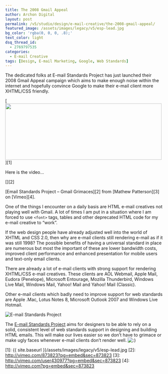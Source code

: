 ```yaml
---
title: The 2008 Gmail Appeal
author: Archon Digital
layout: post
permalink: /v5/studio/design/e-mail-creative/the-2008-gmail-appeal/
featured_image: /assets/images/legacy/v5/esp-lead.jpg
bg_color: 'rgba(0, 0, 0, .8);'
text_color: light
dsq_thread_id:
  - 2769797535
categories:
  - E-mail Creative
tags: [Design, E-mail Marketing, Google, Web Standards]
---
```

The dedicated folks at E-mail Standards Project has just launched their 2008 Gmail Appeal campaign which aims to make enough noise within the internet and hopefully convince Google to make their e-mail client more XHTML/CSS friendly.

[<img class="alignnone size-full wp-image-193" title="esp-lead" src="{{ site.baseurl }}/assets/images/legacy/v5/esp-lead.jpg" alt="" width="500" height="180" />][1]

Here is the video&#8230;  
<!--more-->

[][2]

[Email Standards Project &#8211; Gmail Grimaces][2] from [Mathew Patterson][3] on [Vimeo][4].

One of the things I encounter on a daily basis are HTML e-mail creatives not playing well with Gmail. A lot of times I am put in a situation where I am forced to use `<font>` tags, tables and other deprecated HTML code for my e-mail creative to &#8220;work&#8221;.

If the web design people have already adjusted well into the world of XHTML and CSS 2.0, then why are e-mail clients still rendering e-mail as if it was still 1998? The possible benefits of having a universal standard in place are numerous but most the important of these are lower bandwidth costs, improved client performance and enhanced presentation for mobile users and text-only email clients.

There are already a lot of e-mail clients with strong support for rendering XHTML/CSS e-mail creatives. These clients are AOL Webmail, Apple Mail, Eudora (Penelope), Microsoft Entourage, Mozilla Thunderbird, Windows Live Mail, Windows Mail, Yahoo! Mail and Yahoo! Mail (Classic).

Other e-mail clients which badly need to improve support for web standards are Apple .Mac, Lotus Notes 8, Microsoft Outlook 2007 and Windows Live Hotmail.

<img class="alignnone" src="http://www.email-standards.org/images/esp/esp-logo.png" alt="E-mail Standards Project" />

The <a href="http://www.email-standards.org" target="_blank">E-mail Standards Project</a> aims for designers to be able to rely on a solid, consistent level of web standards support in designing and building HTML emails. This will make our lives easier so we don&#8217;t have to grimace or make ugly faces whenever e-mail clients don&#8217;t render well. <img src="{{ site.baseurl }}/v5/wp-includes/images/smilies/icon_smile.gif" alt=":)" class="wp-smiley" />

 [1]: {{ site.baseurl }}/assets/images/legacy/v5/esp-lead.jpg
 [2]: http://vimeo.com/873823?pg=embed&sec=873823
 [3]: http://vimeo.com/user430977?pg=embed&sec=873823
 [4]: http://vimeo.com?pg=embed&sec=873823